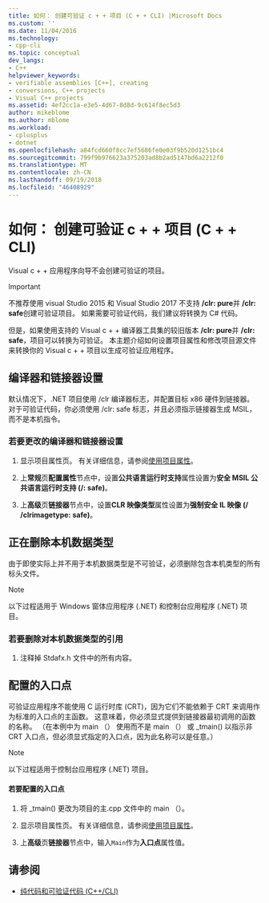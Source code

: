 ```yaml
---
title: 如何： 创建可验证 c + + 项目 (C + + CLI) |Microsoft Docs
ms.custom: ''
ms.date: 11/04/2016
ms.technology:
- cpp-cli
ms.topic: conceptual
dev_langs:
- C++
helpviewer_keywords:
- verifiable assemblies [C++], creating
- conversions, C++ projects
- Visual C++ projects
ms.assetid: 4ef2cc1a-e3e5-4d67-8d8d-9c614f8ec5d3
author: mikeblome
ms.author: mblome
ms.workload:
- cplusplus
- dotnet
ms.openlocfilehash: a84fcd660f8cc7ef5686fe0e03f9b520d1251bc4
ms.sourcegitcommit: 799f9b976623a375203ad8b2ad5147bd6a2212f0
ms.translationtype: MT
ms.contentlocale: zh-CN
ms.lasthandoff: 09/19/2018
ms.locfileid: "46408929"
---
```

# <a name="how-to-create-verifiable-c-projects-ccli"></a>如何： 创建可验证 c + + 项目 (C + + CLI)

Visual c + + 应用程序向导不会创建可验证的项目。

> [!IMPORTANT]
> 不推荐使用 visual Studio 2015 和 Visual Studio 2017 不支持 **/clr: pure**并 **/clr: safe**创建可验证项目。 如果需要可验证代码，我们建议将转换为 C# 代码。

但是，如果使用支持的 Visual c + + 编译器工具集的较旧版本 **/clr: pure**并 **/clr: safe**，项目可以转换为可验证。 本主题介绍如何设置项目属性和修改项目源文件来转换你的 Visual c + + 项目以生成可验证应用程序。

## <a name="compiler-and-linker-settings"></a>编译器和链接器设置

默认情况下，.NET 项目使用 /clr 编译器标志，并配置目标 x86 硬件到链接器。 对于可验证代码，你必须使用 /clr: safe 标志，并且必须指示链接器生成 MSIL，而不是本机指令。

### <a name="to-change-the-compiler-and-linker-settings"></a>若要更改的编译器和链接器设置

1. 显示项目属性页。 有关详细信息，请参阅[使用项目属性](../ide/working-with-project-properties.md)。

1. 上**常规**页**配置属性**节点中，设置**公共语言运行时支持**属性设置为**安全 MSIL 公共语言运行时支持 (/: safe)**。

1. 上**高级**页**链接器**节点中，设置**CLR 映像类型**属性设置为**强制安全 IL 映像 (/ /clrimagetype: safe)**。

## <a name="removing-native-data-types"></a>正在删除本机数据类型

由于即使实际上并不用于本机数据类型是不可验证，必须删除包含本机类型的所有标头文件。

> [!NOTE]
> 以下过程适用于 Windows 窗体应用程序 (.NET) 和控制台应用程序 (.NET) 项目。

### <a name="to-remove-references-to-native-data-types"></a>若要删除对本机数据类型的引用

1. 注释掉 Stdafx.h 文件中的所有内容。

## <a name="configuring-an-entry-point"></a>配置的入口点

可验证应用程序不能使用 C 运行时库 (CRT)，因为它们不能依赖于 CRT 来调用作为标准的入口点的主函数。 这意味着，你必须显式提供到链接器最初调用的函数的名称。 （在本例中为 main （） 使用而不是 main （） 或 _tmain() 以指示非 CRT 入口点，但必须显式指定的入口点，因为此名称可以是任意。）

> [!NOTE]
> 以下过程适用于控制台应用程序 (.NET) 项目。

#### <a name="to-configure-an-entry-point"></a>若要配置的入口点

1. 将 _tmain() 更改为项目的主.cpp 文件中的 main （）。

1. 显示项目属性页。 有关详细信息，请参阅[使用项目属性](../ide/working-with-project-properties.md)。

1. 上**高级**页**链接器**节点中，输入`Main`作为**入口点**属性值。

## <a name="see-also"></a>请参阅

- [纯代码和可验证代码 (C++/CLI)](../dotnet/pure-and-verifiable-code-cpp-cli.md)
